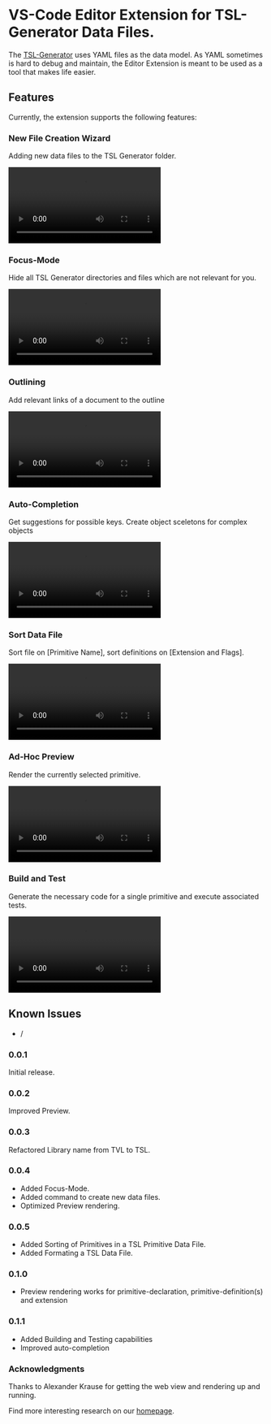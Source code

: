 # VS-Code Editor Extension for TSL-Generator Data Files.

The [TSL-Generator](https://github.com/db-tu-dresden/TVLGen) uses YAML files as the data model. 
As YAML sometimes is hard to debug and maintain, the Editor Extension is meant to be used as a tool that makes life easier.

## Features

Currently, the extension supports the following features:

### __New File Creation Wizard__

Adding new data files to the TSL Generator folder.

![](docu/new_file.webm)

### __Focus-Mode__

Hide all TSL Generator directories and files which are not relevant for you.

![](docu/focus.webm)

### __Outlining__

Add relevant links of a document to the outline

![](docu/outline.webm)

### __Auto-Completion__

Get suggestions for possible keys. Create object sceletons for complex objects

![](docu/autocomplete.webm)

### __Sort Data File__

Sort file on [Primitive Name], sort definitions on [Extension and Flags].

![](docu/sort.webm)

### __Ad-Hoc Preview__

Render the currently selected primitive.

![](docu/ad_hoc_preview.webm.mov)

### __Build and Test__

Generate the necessary code for a single primitive and execute associated tests.

![](docu/build_and_test.webm)

## Known Issues

- /

### 0.0.1

Initial release.

### 0.0.2

Improved Preview.

### 0.0.3

Refactored Library name from TVL to TSL.

### 0.0.4

- Added Focus-Mode.
- Added command to create new data files.
- Optimized Preview rendering.

### 0.0.5

- Added Sorting of Primitives in a TSL Primitive Data File.
- Added Formating a TSL Data File.

### 0.1.0

- Preview rendering works for primitive-declaration, primitive-definition(s) and extension

### 0.1.1

- Added Building and Testing capabilities
- Improved auto-completion


### Acknowledgments

Thanks to Alexander Krause for getting the web view and rendering up and running. 

Find more interesting research on our [homepage](https://wwwdb.inf.tu-dresden.de/).